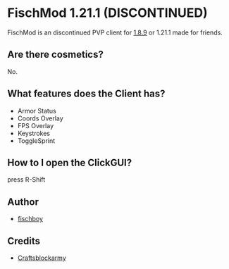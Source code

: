 # FischMod 1.21.1 (DISCONTINUED)
FischMod is an discontinued PVP client for [1.8.9](https://github.com/fischboy1337/FischMod.1.8.9) or 1.21.1 made for friends.

## Are there cosmetics?
No.

## What features does the Client has?
- Armor Status
- Coords Overlay
- FPS Overlay
- Keystrokes
- ToggleSprint

## How to I open the ClickGUI?
press R-Shift

## Author

- [fischboy](https://github.com/fischboy1337)
## Credits

- [Craftsblockarmy](https://www.youtube.com/@craftscodesarmy/videos)

